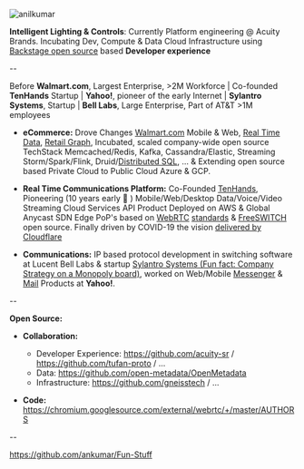 ![anilkumar](https://user-images.githubusercontent.com/658791/119208479-2e801880-ba57-11eb-89ee-cb7a3a969b5e.jpg)

**Intelligent Lighting & Controls**: Currently Platform engineering @ Acuity Brands. Incubating Dev, Compute & Data Cloud Infrastructure using [Backstage open source](https://backstage.io/) based **Developer experience** 

--

Before **Walmart.com**, Largest Enterprise, >2M Workforce | Co-founded **TenHands** Startup | **Yahoo!**, pioneer of the early Internet | **Sylantro Systems**, Startup | **Bell Labs**, Large Enterprise, Part of AT&T >1M employees

- **eCommerce:** Drove Changes [Walmart.com](https://www.walmart.com/) Mobile & Web, [Real Time Data](https://www.confluent.io/blog/apache-kafka-item-setup/), [Retail Graph](https://medium.com/walmartlabs/retail-graph-walmarts-product-knowledge-graph-6ef7357963bc), Incubated, scaled company-wide open source TechStack Memcached/Redis, Kafka, Cassandra/Elastic, Streaming Storm/Spark/Flink, Druid/[Distributed SQL](https://blog.starburstdata.com/prestosql-becomes-trino), ... & Extending open source based Private Cloud to Public Cloud Azure & GCP.

- **Real Time Communications Platform:** Co-Founded [TenHands](https://twitter.com/an1kumar/status/277200713728274433?s=20), Pioneering (10 years early :thought_balloon:  ) Mobile/Web/Desktop Data/Voice/Video Streaming Cloud Services API Product Deployed on AWS & Global Anycast SDN Edge PoP's based on [WebRTC](https://queue.acm.org/detail.cfm?id=3457587) [standards](https://twitter.com/ietf/status/1354071004058951682) & [FreeSWITCH](https://freeswitch.org/) open source. Finally driven by COVID-19 the vision [delivered by Cloudflare](https://blog.cloudflare.com/announcing-our-real-time-communications-platform/) 

- **Communications:** IP based protocol development in switching software at Lucent Bell Labs & startup [Sylantro Systems (Fun fact: Company Strategy on a Monopoly board)](https://www.networkworld.com/article/2272062/broadsoft-acquires-sylantro-as-voip-market-consolidates.html), worked on Web/Mobile [Messenger](https://en.wikipedia.org/wiki/Yahoo!_Messenger) & [Mail](https://en.wikipedia.org/wiki/Yahoo!_Mail) Products at **Yahoo!**.

--

**Open Source:**
- **Collaboration:**
  - Developer Experience: https://github.com/acuity-sr / https://github.com/tufan-proto / ...
  - Data: https://github.com/open-metadata/OpenMetadata
  - Infrastructure:  https://github.com/gneisstech / ...

- **Code:** https://chromium.googlesource.com/external/webrtc/+/master/AUTHORS 
  
--

https://github.com/ankumar/Fun-Stuff 

<!--
**ankumar/ankumar** is a ✨ _special_ ✨ repository because its `README.md` (this file) appears on your GitHub profile.

Here are some ideas to get you started:

- 🔭 I’m currently working on ...
- 🌱 I’m currently learning ...
- 👯 I’m looking to collaborate on ...
- 🤔 I’m looking for help with ...
- 💬 Ask me about ...
- 📫 How to reach me: ...
- 😄 Pronouns: ...
- ⚡ Fun fact: ...
-->
